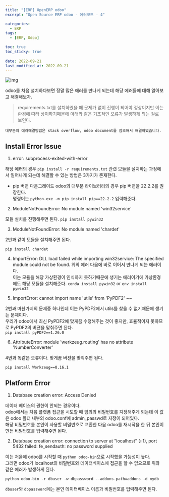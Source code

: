```yaml
---
title: "[ERP] OpenERP odoo"
excerpt: "Open Source ERP odoo - 에러코드 - 4"

categories:
  - ERP
tags:
  - [ERP, Odoo]

toc: true
toc_sticky: true
 
date: 2022-09-21
last_modified_at: 2022-09-21
---
```


![img](https://www.odoo.com/web/image/website/1/social_default_image?unique=ffdde0a)


odoo를 처음 설치하다보면 정말 많은 에러를 만나게 되는데 해당 에러들에 대해 알아보고 해결해보자.
> requirements.txt를 설치하였을 때 문제가 없이 진행이 되어야 정상이지만 이는 환경에 따라 상이하기때문에 아래와 같은 기초적인 오류가 발생하게 되는 걸로 보인다.

`대부분의 에러해결방법은 stack overflow, odoo document를 참조해서 해결하였습니다.`



## Install Error Issue
1. error: subprocess-exited-with-error

해당 에러의 경우 `pip install -r requirements.txt` 관련 모듈을 설치하는 과정에서 일어나게 되는데 해결할 수 있는 방법은 3가지가 존재한다.

- pip 버젼 다운그레이드
odoo의 대부분 라이브러리의 경우 pip 버젼을 22.2.2를 권장한다. <br>
명령어는 `python.exe -m pip install pip==22.2.2` 입력해준다.

2. ModuleNotFoundError: No module named 'win32service'

모듈 설치를 진행해주면 된다.
`pip install pywin32`

3. ModuleNotFoundError: No module named 'chardet'

2번과 같이 모듈을 설치해주면 된다.

`pip install chardet`

4. ImportError: DLL load failed while importing win32service: The specified module could not be found.
위의 에러 다음에 바로 이어서 만나게 되는 에러이다. <br> 
이는 모듈을 해당 가상환경이 인식하지 못하기때문에 생기는 에러이기에 가상환경에도 해당 모듈을 설치해준다.
`conda install pywin32` or `env install pywin32`

5. ImportError: cannot import name 'utils' from 'PyPDF2' ~~

2번과 마찬가지의 문제중 하나인데 이는 PyPDF2에서 utils를 찾을 수 없기때문에 생기는 문제이다. <br>
우리가 odoo에서 최신 PyPDF2에 맞게끔 수정해주는 것이 좋지만, 효율적이지 못하므로 PyPDF2의 버젼을 맞춰주면 된다. <br>
`pip install pyPDF2==1.26.0`

6. AttributeError: module 'werkzeug.routing' has no attribute 'NumberConverter'

4번과 똑같은 오류이다. 맞게끔 버젼을 맞춰주면 된다.

`pip install Werkzeug==0.16.1`


## Platform Error
1. Database creation error: Access Denied

데이터 베이스의 권한이 안되는 경우이다. <br>
odoo에서는 처음 플랫폼 접근을 시도할 때 임의의 비밀번호를 지정해주게 되는데 이 값은 odoo 폴더 내부의 odoo.conf에 admin_passwd로 지정이 되어있다. <br>
해당 비밀번호를 본인이 사용할 비밀번호로 교환한 다음 odoo를 재시작을 한 뒤 본인이 만든 비밀번호를 입력해주면 된다.

2. Database creation error: connection to server at "localhost" (::1), port 5432 failed: fe_sendauth: no password supplied

이는 처음에 odoo를 시작할 때 `python odoo-bin`으로 시작했을 가능성이 높다. <br> 
그러면 odoo가 localhost의 비밀번호와 데이터베이스에 접근을 할 수 없으므로 위와 같은 에러가 발생하게 된다. <br>

`python odoo-bin -r dbuser -w dbpassword --addons-path=addons -d mydb` <br>

`dbuser`와 `dbpassword`에는 본인 데이터베이스 이름과 비밀번호를 입력해주면 된다.